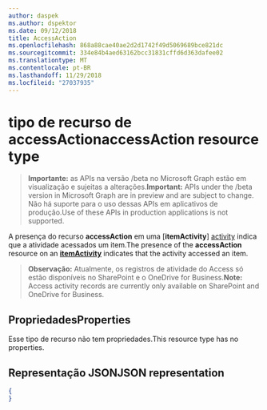 ```yaml
---
author: daspek
ms.author: dspektor
ms.date: 09/12/2018
title: AccessAction
ms.openlocfilehash: 868a88cae40ae2d2d1742f49d5069689bce821dc
ms.sourcegitcommit: 334e84b4aed63162bcc31831cffd6d363dafee02
ms.translationtype: MT
ms.contentlocale: pt-BR
ms.lasthandoff: 11/29/2018
ms.locfileid: "27037935"
---
```

# <a name="accessaction-resource-type"></a><span data-ttu-id="c7321-102">tipo de recurso de accessAction</span><span class="sxs-lookup"><span data-stu-id="c7321-102">accessAction resource type</span></span>

> <span data-ttu-id="c7321-103">**Importante:** as APIs na versão /beta no Microsoft Graph estão em visualização e sujeitas a alterações.</span><span class="sxs-lookup"><span data-stu-id="c7321-103">**Important:** APIs under the /beta version in Microsoft Graph are in preview and are subject to change.</span></span> <span data-ttu-id="c7321-104">Não há suporte para o uso dessas APIs em aplicativos de produção.</span><span class="sxs-lookup"><span data-stu-id="c7321-104">Use of these APIs in production applications is not supported.</span></span>

<span data-ttu-id="c7321-105">A presença do recurso **accessAction** em uma [**itemActivity**] [ activity] indica que a atividade acessados um item.</span><span class="sxs-lookup"><span data-stu-id="c7321-105">The presence of the **accessAction** resource on an [**itemActivity**][activity] indicates that the activity accessed an item.</span></span>

><span data-ttu-id="c7321-106">**Observação:** Atualmente, os registros de atividade do Access só estão disponíveis no SharePoint e o OneDrive for Business.</span><span class="sxs-lookup"><span data-stu-id="c7321-106">**Note:** Access activity records are currently only available on SharePoint and OneDrive for Business.</span></span>

[activity]: itemactivity.md

## <a name="properties"></a><span data-ttu-id="c7321-107">Propriedades</span><span class="sxs-lookup"><span data-stu-id="c7321-107">Properties</span></span>

<span data-ttu-id="c7321-108">Esse tipo de recurso não tem propriedades.</span><span class="sxs-lookup"><span data-stu-id="c7321-108">This resource type has no properties.</span></span>

## <a name="json-representation"></a><span data-ttu-id="c7321-109">Representação JSON</span><span class="sxs-lookup"><span data-stu-id="c7321-109">JSON representation</span></span>

<!-- {
  "blockType": "resource",
  "optionalProperties": [ ],
  "@type": "microsoft.graph.accessAction"
}-->

```json
{
}
```


<!-- {
  "type": "#page.annotation",
  "description": "The AccessAction object provides information about accesses of an item.",
  "keywords": "activities,activity,action,access",
  "section": "documentation",
  "suppressions": [
  ],
  "tocPath": "Resources/AccessAction"
} -->
